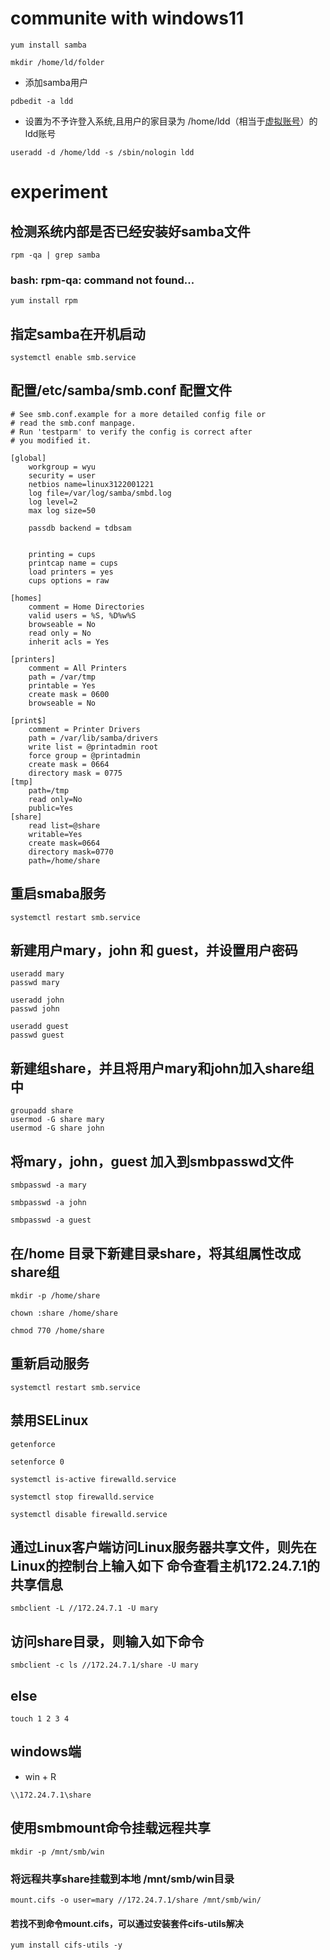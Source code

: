 # communite with windows11
```
yum install samba
```
```
mkdir /home/ld/folder
```

- 添加samba用户
```
pdbedit -a ldd
```

- 设置为不予许登入系统,且用户的家目录为 /home/ldd（相当于[虚拟账号](https://zhida.zhihu.com/search?q=%E8%99%9A%E6%8B%9F%E8%B4%A6%E5%8F%B7&zhida_source=entity&is_preview=1)）的ldd账号
```
useradd -d /home/ldd -s /sbin/nologin ldd
```
# experiment
## 检测系统内部是否已经安装好samba文件
```
rpm -qa | grep samba
```
### bash: rpm-qa: command not found...
```
yum install rpm
```
## 指定samba在开机启动
```
systemctl enable smb.service
```
## 配置/etc/samba/smb.conf 配置文件
```
# See smb.conf.example for a more detailed config file or
# read the smb.conf manpage.
# Run 'testparm' to verify the config is correct after
# you modified it.

[global]
	workgroup = wyu
	security = user
	netbios name=linux3122001221
	log file=/var/log/samba/smbd.log	
	log level=2
	max log size=50

	passdb backend = tdbsam


	printing = cups
	printcap name = cups
	load printers = yes
	cups options = raw

[homes]
	comment = Home Directories
	valid users = %S, %D%w%S
	browseable = No
	read only = No
	inherit acls = Yes

[printers]
	comment = All Printers
	path = /var/tmp
	printable = Yes
	create mask = 0600
	browseable = No

[print$]
	comment = Printer Drivers
	path = /var/lib/samba/drivers
	write list = @printadmin root
	force group = @printadmin
	create mask = 0664
	directory mask = 0775
[tmp]
	path=/tmp
	read only=No
	public=Yes
[share]
	read list=@share
	writable=Yes
	create mask=0664
	directory mask=0770
	path=/home/share
```
## 重启smaba服务
```
systemctl restart smb.service
```
## 新建用户mary，john 和 guest，并设置用户密码
```
useradd mary
passwd mary
```
```
useradd john
passwd john
```
```
useradd guest
passwd guest
```
## 新建组share，并且将用户mary和john加入share组中
```
groupadd share
usermod -G share mary
usermod -G share john
```
## 将mary，john，guest 加入到smbpasswd文件
```
smbpasswd -a mary
```
```
smbpasswd -a john
```
```
smbpasswd -a guest
```
## 在/home 目录下新建目录share，将其组属性改成share组
```
mkdir -p /home/share
```
```
chown :share /home/share
```
```
chmod 770 /home/share
```
## 重新启动服务
```
systemctl restart smb.service
```
## 禁用SELinux
```
getenforce
```
```
setenforce 0
```
```
systemctl is-active firewalld.service
```
```
systemctl stop firewalld.service
```
```
systemctl disable firewalld.service
```
## 通过Linux客户端访问Linux服务器共享文件，则先在Linux的控制台上输入如下 命令查看主机172.24.7.1的共享信息
```
smbclient -L //172.24.7.1 -U mary
```
## 访问share目录，则输入如下命令
```
smbclient -c ls //172.24.7.1/share -U mary
```
## else
```
touch 1 2 3 4
```

## windows端
- win + R
```
\\172.24.7.1\share
```
## 使用smbmount命令挂载远程共享
```
mkdir -p /mnt/smb/win
```
### 将远程共享share挂载到本地 /mnt/smb/win目录
```
mount.cifs -o user=mary //172.24.7.1/share /mnt/smb/win/
```
#### 若找不到命令mount.cifs，可以通过安装套件cifs-utils解决
```
yum install cifs-utils -y
```